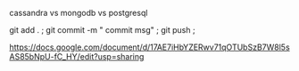 cassandra vs mongodb vs postgresql  


git add . ;
git commit -m " commit msg" ;
git push ;


https://docs.google.com/document/d/17AE7iHbYZERwv71qOTUbSzB7W8l5sAS85bNpU-fC_HY/edit?usp=sharing